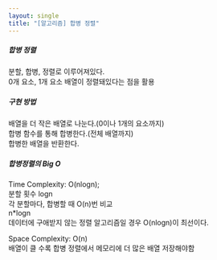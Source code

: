 ```yaml
---
layout: single
title: "[알고리즘] 합병 정렬"
---  
```

##### 합병 정렬   
분할, 합병, 정렬로 이루어져있다.   
0개 요소, 1개 요소 배열이 정렬돼있다는 점을 활용   
   
##### 구현 방법   
배열을 더 작은 배열로 나눈다.(0이나 1개의 요소까지)   
합병 함수를 통해 합병한다.(전체 배열까지)  
합병한 배열을 반환한다.   
   
##### 합병정렬의 Big O   
Time Complexity: O(nlogn);   
분할 횟수 logn   
각 분할마다, 합병할 때 O(n)번 비교   
n*logn   
데이터에 구애받지 않는 정렬 알고리즘일 경우 O(nlogn)이 최선이다.    
   
Space Complexity: O(n)   
배열이 클 수록 합병 정렬에서 메모리에 더 많은 배열 저장해야함   